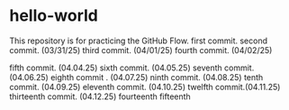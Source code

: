 # hello-world
This repository is for practicing the GitHub Flow.
first commit.
second commit. (03/31/25)
third commit. (04/01/25)
fourth commit. (04/02/25)

fifth commit. (04.04.25)
sixth commit. (04.05.25)
seventh commit. (04.06.25)
eighth commit . (04.07.25)
ninth commit. (04.08.25)
tenth commit. (04.09.25)
eleventh commit. (04.10.25)
twelfth commit.(04.11.25)
thirteenth commit. (04.12.25) 
fourteenth 
fifteenth 
